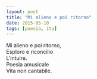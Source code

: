 ```yaml
---
layout: post
title: "Mi alieno e poi ritorno"
date: 2015-05-10
tags: [poesia, ita]
---
```


Mi alieno e poi ritorno,  
Esploro e riconcilio   
L'intuire.  
Poesia amusicale  
Vita non cantabile.   
